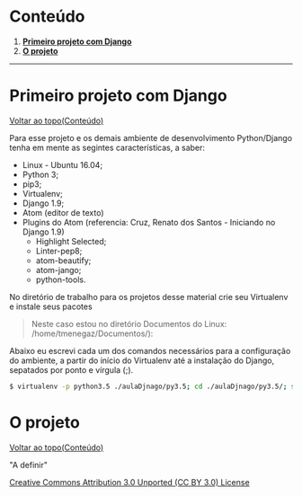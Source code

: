 # Conteúdo

1. **[Primeiro projeto com Django](#primeiro-projeto-com-django)**  
2. **[O projeto](#o-projeto)**  

---

# Primeiro projeto com Django
[Voltar ao topo(Conteúdo)](#conteúdo)

Para esse projeto e os demais ambiente de desenvolvimento Python/Django tenha em mente as segintes características, a saber:
- Linux - Ubuntu 16.04;
- Python 3;
- pip3;
- Virtualenv;
- Django 1.9;
- Atom (editor de texto)
- Plugins do  Atom (referencia: Cruz, Renato dos Santos - Iniciando no Django 1.9)
    - Highlight Selected;
    - Linter-pep8;
    - atom-beautify;
    - atom-jango;
    - python-tools.

No diretório de trabalho para os projetos desse material crie seu Virtualenv e instale seus pacotes
> Neste caso estou no diretório Documentos do Linux: /home/tmenegaz/Documentos/):

Abaixo eu escrevi cada um dos comandos necessários para a configuração do ambiente, a partir do início do Virtualenv até a instalação do Django, sepatados por ponto e vírgula (;).
```sh
$ virtualenv -p python3.5 ./aulaDjnago/py3.5; cd ./aulaDjnago/py3.5/; source aulaDjnago/py3.5/bin/activate; pip3 install -U pip; sudo pip3 install django==1.9; cd ./aulaDjnago/py3.5
```

# O projeto
[Voltar ao topo(Conteúdo)](#conteúdo)

"A definir"

[Creative Commons Attribution 3.0 Unported (CC BY 3.0) License](http://creativecommons.org/licenses/by/3.0/)
